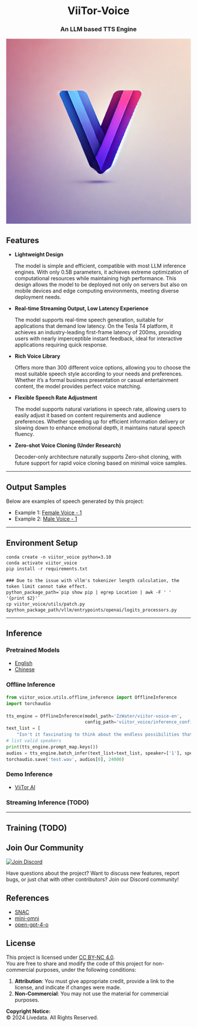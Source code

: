 # <center>ViiTor-Voice</center>
### <center>An LLM based TTS Engine</center>

<p align="center">
  <img src="asserts/post.webp" alt="Viitor-Voice Cover">
</p>

## Features

- **Lightweight Design**  

  The model is simple and efficient, compatible with most LLM inference engines. With only 0.5B parameters, it achieves extreme optimization of computational resources while maintaining high performance. This design allows the model to be deployed not only on servers but also on mobile devices and edge computing environments, meeting diverse deployment needs.

- **Real-time Streaming Output, Low Latency Experience**  

  The model supports real-time speech generation, suitable for applications that demand low latency. On the Tesla T4 platform, it achieves an industry-leading first-frame latency of 200ms, providing users with nearly imperceptible instant feedback, ideal for interactive applications requiring quick response.

- **Rich Voice Library**  

  Offers more than 300 different voice options, allowing you to choose the most suitable speech style according to your needs and preferences. Whether it’s a formal business presentation or casual entertainment content, the model provides perfect voice matching.

- **Flexible Speech Rate Adjustment**  

  The model supports natural variations in speech rate, allowing users to easily adjust it based on content requirements and audience preferences. Whether speeding up for efficient information delivery or slowing down to enhance emotional depth, it maintains natural speech fluency.

- **Zero-shot Voice Cloning (Under Research)**  

  Decoder-only architecture naturally supports Zero-shot cloning, with future support for rapid voice cloning based on minimal voice samples.

---

## Output Samples

Below are examples of speech generated by this project:

- Example 1: [Female Voice - 1](asserts/female_normal.mp3)
- Example 2: [Male Voice - 1](asserts/male_normal.mp3)

---

## Environment Setup

```commandline
conda create -n viitor_voice python=3.10
conda activate viitor_voice
pip install -r requirements.txt

### Due to the issue with vllm's tokenizer length calculation, the token limit cannot take effect.
python_package_path=`pip show pip | egrep Location | awk -F ' ' '{print $2}'`
cp viitor_voice/utils/patch.py $python_package_path/vllm/entrypoints/openai/logits_processors.py
```

---

## Inference
### Pretrained Models
- [English](https://huggingface.co/ZzWater/viitor-voice-en)
- [Chinese](https://huggingface.co/ZzWater/viitor-voice-chs)
### Offline Inference

```python
from viitor_voice.utils.offline_inference import OfflineInference
import torchaudio

tts_engine = OfflineInference(model_path='ZzWater/viitor-voice-en',
                              config_path='viitor_voice/inference_configs/en.json')
text_list = [
    "Isn't it fascinating to think about the endless possibilities that lie within the pages of a book. every time you turn a page, you're diving into a new world ripe with potential for discovery, and wonder what stories will you uncover today."]
# list valid speakers
print(tts_engine.prompt_map.keys())
audios = tts_engine.batch_infer(text_list=text_list, speaker=['1'], speed=2)
torchaudio.save('test.wav', audios[0], 24000)
```

### Demo Inference
- [ViiTor AI](https://www.viitor.io/text-to-speech)
### Streaming Inference (TODO)

---
## Training (TODO)
## Join Our Community
[![Join Discord](https://img.shields.io/discord/your-discord-id?logo=discord&style=for-the-badge)](https://discord.gg/MbxgFn7BN8)

Have questions about the project? Want to discuss new features, report bugs, or just chat with other contributors? Join our Discord community!
## References

- [SNAC](https://github.com/hubertsiuzdak/snac)
- [mini-omni](https://github.com/gpt-omni/mini-omni)
- [open-gpt-4-o](https://laion.ai/notes/open-gpt-4-o/)

## License

This project is licensed under [CC BY-NC 4.0](https://creativecommons.org/licenses/by-nc/4.0/).  
You are free to share and modify the code of this project for non-commercial purposes, under the following conditions:

1. **Attribution**: You must give appropriate credit, provide a link to the license, and indicate if changes were made.
2. **Non-Commercial**: You may not use the material for commercial purposes.

**Copyright Notice:**  
© 2024 Livedata. All Rights Reserved.

